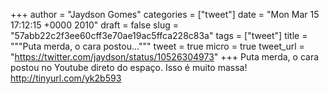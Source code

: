 
+++
author = "Jaydson Gomes"
categories = ["tweet"]
date = "Mon Mar 15 17:12:15 +0000 2010"
draft = false
slug = "57abb22c2f3ee60cff3e70ae19ac5ffca228c83a"
tags = ["tweet"]
title = """Puta merda, o cara postou..."""
tweet = true
micro = true
tweet_url = "https://twitter.com/jaydson/status/10526304973"
+++
Puta merda, o cara postou no Youtube direto do espaço. Isso é muito massa! http://tinyurl.com/yk2b593
